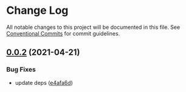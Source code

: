 # Change Log

All notable changes to this project will be documented in this file.
See [Conventional Commits](https://conventionalcommits.org) for commit guidelines.

## [0.0.2](https://github.com/lawler61/mini-architecture/compare/@mini-architecture/utils@0.0.1...@mini-architecture/utils@0.0.2) (2021-04-21)


### Bug Fixes

* update deps ([e4afa6d](https://github.com/lawler61/mini-architecture/commit/e4afa6da7bba4e512a7194ed8cee8eec4e9b20d2))
